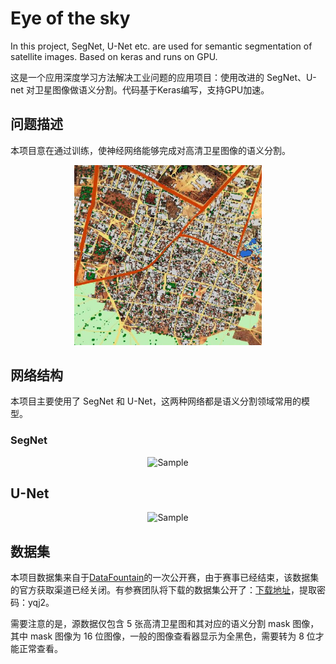 # Eye of the sky
In this project, SegNet, U-Net etc. are used for semantic segmentation of satellite images. Based on keras and runs on GPU.

这是一个应用深度学习方法解决工业问题的应用项目：使用改进的 SegNet、U-net 对卫星图像做语义分割。代码基于Keras编写，支持GPU加速。

## 问题描述

本项目意在通过训练，使神经网络能够完成对高清卫星图像的语义分割。

<p align="center">
	<img src="https://github.com/LeeWise9/Img_repositories/blob/master/%E5%A4%A9%E7%A9%BA%E4%B9%8B%E7%9C%BC1.jpg" alt="Sample"  width="300">
</p>


## 网络结构

本项目主要使用了 SegNet 和 U-Net，这两种网络都是语义分割领域常用的模型。

### SegNet
<p align="center">
	<img src="https://images2017.cnblogs.com/blog/1093303/201801/1093303-20180122200010084-939706515.png" alt="Sample"  width="600">
</p>

## U-Net

<p align="center">
	<img src="https://images2017.cnblogs.com/blog/1093303/201801/1093303-20180122200158397-1275935789.png" alt="Sample"  width="600">
</p>


## 数据集
本项目数据集来自于[DataFountain](https://www.datafountain.cn/#/competitions/270/data-intro)的一次公开赛，由于赛事已经结束，该数据集的官方获取渠道已经关闭。有参赛团队将下载的数据集公开了：[下载地址](https://pan.baidu.com/s/1i6oMukH)，提取密码：yqj2。

需要注意的是，源数据仅包含 5 张高清卫星图和其对应的语义分割 mask 图像，其中 mask 图像为 16 位图像，一般的图像查看器显示为全黑色，需要转为 8 位才能正常查看。
